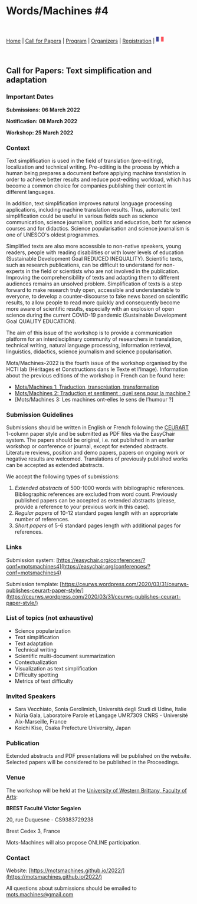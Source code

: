 # Words/Machines #4

<br>

[Home](https://motsmachines.github.io/2022/en) | [Call for Papers](https://motsmachines.github.io/2022/en/cfp) | [Program](https://motsmachines.github.io/2022/en/program) | [Organizers](https://motsmachines.github.io/2022/en/orga) | [Registration](https://motsmachines.github.io/2022/en/registration) | [<img src="FR.png" width="20">](https://motsmachines.github.io/2022/fr/cfp)

<br>

## Call for Papers: Text simplification and adaptation

### Important Dates

**Submissions: 06 March 2022**

**Notification: 08 March 2022**

**Workshop: 25 March 2022**

### Context

Text simplification is used in the field of translation (pre-editing), localization and technical writing. Pre-editing is the process by which a human being prepares a document before applying machine translation in order to achieve better results and reduce post-editing workload, which has become a common choice for companies publishing their content in different languages.

In addition, text simplification improves natural language processing applications, including machine translation results. Thus, automatic text simplification could be useful in various fields such as science communication, science journalism, politics and education, both for science courses and for didactics. Science popularisation and science journalism is one of UNESCO's oldest programmes.

Simplified texts are also more accessible to non-native speakers, young readers, people with reading disabilities or with lower levels of education (Sustainable Development Goal REDUCED INEQUALITY). 
Scientific texts, such as research publications, can be difficult to understand for non-experts in the field or scientists who are not involved in the publication. Improving the comprehensibility of texts and adapting them to different audiences remains an unsolved problem. Simplification of texts is a step forward to make research truly open, accessible and understandable to everyone, to develop a counter-discourse to fake news based on scientific results, to allow people to read more quickly and consequently become more aware of scientific results, especially with an explosion of open science during the current COVID-19 pandemic (Sustainable Development Goal QUALITY EDUCATION).

The aim of this issue of the workshop is to provide a communication platform for an interdisciplinary community of researchers in translation, technical writing, natural language processing, information retrieval, linguistics, didactics, science journalism and science popularisation. 

Mots/Machines-2022 is the fourth issue of the workshop organised by the HCTI lab (Héritages et Constructions dans le Texte et l'Image).
Information about the previous editions of the workshop in French can be found here:
- [Mots/Machines 1: Traduction, transcréation, transformation](https://www.univ-brest.fr/hcti/menu/Actualites/Archives/Mots-Machines)
- [Mots/Machines 2: Traduction et sentiment : quel sens pour la machine ?](https://www.univ-brest.fr/www-live1-sl.univ-brest.fr/ViewPage.action?siteNodeId=29229&languageId=4)  
- [Mots/Machines 3: Les machines ont-elles le sens de l’humour ?]

### Submission Guidelines

Submissions should be written in English or French following the [CEURART](https://ceurws.wordpress.com/2020/03/31/ceurws-publishes-ceurart-paper-style/) 1-column paper style and be submitted as PDF files via the EasyChair system. 
The papers should be original, i.e. not published in an earlier workshop or conference or journal, except for extended abstracts. Literature reviews, position and demo papers, papers on ongoing work or negative results are welcomed. Translations of previously published works can be accepted as extended abstracts.

We accept the following types of submissions:

1. *Extended abstracts* of 500-1000 words with bibliographic references. Bibliographic references are excluded from word count. Previously published papers can be accepted as extended abstracts (please, provide a reference to your previous work in this case).
2. *Regular papers* of 10-12 standard pages length with an appropriate number of references.
3. *Short papers* of 5-6 standard pages length with additional pages for references. 

### Links

Submission system: [https://easychair.org/conferences/?conf=motsmachines4](https://easychair.org/conferences/?conf=motsmachines4)

Submission template: [https://ceurws.wordpress.com/2020/03/31/ceurws-publishes-ceurart-paper-style/](https://ceurws.wordpress.com/2020/03/31/ceurws-publishes-ceurart-paper-style/)

### List of topics (not exhaustive)

* Science popularization
* Text simplification
* Text adaptation
* Technical writing
* Scientific multi-document summarization
* Contextualization
* Visualization as text simplification
* Difficulty spotting
* Metrics of text difficulty

### Invited Speakers
* Sara Vecchiato, Sonia Gerolimich, Università degli Studi di Udine, Italie
* Núria Gala, Laboratoire Parole et Langage UMR7309 CNRS - Université Aix-Marseille, France
* Koichi Kise, Osaka Prefecture University, Japan

### Publication

Extended abstracts and PDF presentations will be published on the website. Selected papers will be considered to be published in the Proceedings. 

### Venue

The workshop will be held at the [University of Western Brittany, Faculty of Arts](https://www.univ-brest.fr/UFR-Lettres-et-Sciences-Humaines):

**BREST Faculté Victor Segalen**

20, rue Duquesne - CS9383729238

Brest Cedex 3, France

Mots-Machines will also propose ONLINE participation.

### Contact

Website: [https://motsmachines.github.io/2022/](https://motsmachines.github.io/2022/)

All questions about submissions should be emailed to [mots.machines@gmail.com](mailto:mots.machines@gmail.com)

